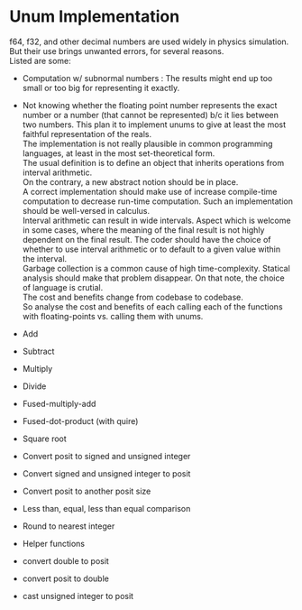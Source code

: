 # Unum Implementation

f64, f32, and other decimal numbers are used widely in physics simulation. But their use brings unwanted errors, for several reasons.\
Listed are some:
- Computation w/ subnormal numbers : The results might end up too small or too big for representing it exactly.
- Not knowing whether the floating point number represents the exact number or a number (that cannot be represented) b/c it lies between two numbers.
This plan it to implement unums to give at least the most faithful representation of the reals.\
The implementation is not really plausible in common programming languages, at least in the most set-theoretical form.\
The usual definition is to define an object that inherits operations from interval arithmetic.\
On the contrary, a new abstract notion should be in place.\
A correct implementation should make use of increase compile-time computation to decrease run-time computation. Such an implementation should be well-versed in calculus.\
Interval arithmetic can result in wide intervals. Aspect which is welcome in some cases, where the meaning of the final result is not highly dependent on the final result. The coder should have the choice of whether to use interval arithmetic or to default to a given value within the interval.\
Garbage collection is a common cause of high time-complexity. Statical analysis should make that problem disappear. On that note, the choice of language is crutial.\
The cost and benefits change from codebase to codebase.\
So analyse the cost and benefits of each calling each of the functions with floating-points vs. calling them with unums.

- Add
- Subtract
- Multiply
- Divide
- Fused-multiply-add
- Fused-dot-product (with quire)
- Square root
- Convert posit to signed and unsigned integer
- Convert signed and unsigned integer to posit
- Convert posit to another posit size
- Less than, equal, less than equal comparison
- Round to nearest integer
- Helper functions
- convert double to posit
- convert posit to double
- cast unsigned integer to posit
